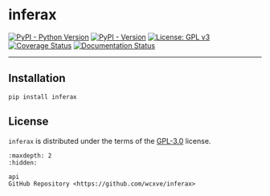 # inferax

[![PyPI - Python Version](https://img.shields.io/pypi/pyversions/inferax?color=blue&logo=Python&logoColor=white&style=for-the-badge)](https://pypi.org/project/inferax)
[![PyPI - Version](https://img.shields.io/pypi/v/inferax?color=blue&logo=PyPI&logoColor=white&style=for-the-badge)](https://pypi.org/project/chron-py)
[![License: GPL v3](https://img.shields.io/github/license/wcxve/inferax?color=blue&logo=open-source-initiative&logoColor=white&style=for-the-badge)](https://www.gnu.org/licenses/gpl-3.0)<br>
[![Coverage Status](https://img.shields.io/codecov/c/github/wcxve/inferax?logo=Codecov&logoColor=white&style=for-the-badge)](https://app.codecov.io/github/wcxve/inferax)
[![Documentation Status](https://img.shields.io/readthedocs/inferax?logo=Read-the-Docs&logoColor=white&style=for-the-badge)](https://inferax.readthedocs.io/en/latest/?badge=latest)

-----

## Installation

```console
pip install inferax
```

## License

`inferax` is distributed under the terms of the [GPL-3.0](https://www.gnu.org/licenses/gpl-3.0-standalone.html) license.

```{toctree}
:maxdepth: 2
:hidden:

api
GitHub Repository <https://github.com/wcxve/inferax>
```
